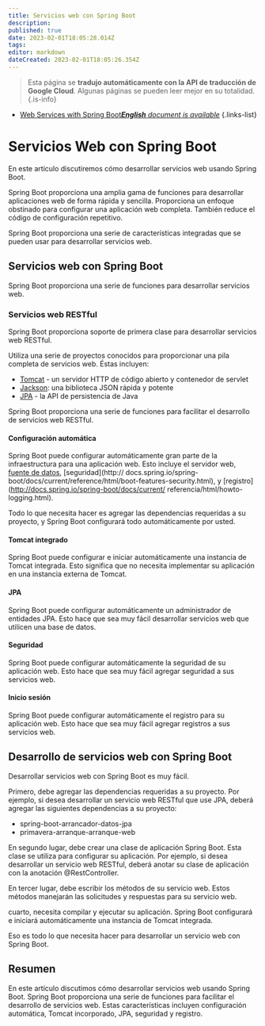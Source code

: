 ```yaml
---
title: Servicios web con Spring Boot
description: 
published: true
date: 2023-02-01T18:05:28.014Z
tags: 
editor: markdown
dateCreated: 2023-02-01T18:05:26.354Z
---
```


> Esta página se **tradujo automáticamente con la API de traducción de Google Cloud**.
Algunas páginas se pueden leer mejor en su totalidad.{.is-info}



- [Web Services with Spring Boot***English** document is available*](/en/Knowledge-base/Spring-Boot/web-services-with-spring-boot)
{.links-list}



# Servicios Web con Spring Boot

En este artículo discutiremos cómo desarrollar servicios web usando Spring Boot.

Spring Boot proporciona una amplia gama de funciones para desarrollar aplicaciones web de forma rápida y sencilla. Proporciona un enfoque obstinado para configurar una aplicación web completa. También reduce el código de configuración repetitivo.

Spring Boot proporciona una serie de características integradas que se pueden usar para desarrollar servicios web.

## Servicios web con Spring Boot

Spring Boot proporciona una serie de funciones para desarrollar servicios web.

### Servicios web RESTful

Spring Boot proporciona soporte de primera clase para desarrollar servicios web RESTful.

Utiliza una serie de proyectos conocidos para proporcionar una pila completa de servicios web. Éstas incluyen:

* [Tomcat](http://tomcat.apache.org/) - un servidor HTTP de código abierto y contenedor de servlet
* [Jackson](https://github.com/FasterXML/jackson): una biblioteca JSON rápida y potente
* [JPA](http://www.oracle.com/technetwork/java/javaee/tech/persistence-jsp-140049.html) - la API de persistencia de Java

Spring Boot proporciona una serie de funciones para facilitar el desarrollo de servicios web RESTful.

#### Configuración automática

Spring Boot puede configurar automáticamente gran parte de la infraestructura para una aplicación web. Esto incluye el servidor web, [fuente de datos](http://docs.spring.io/spring-boot/docs/current/reference/html/boot-features-sql.html), [seguridad](http:// docs.spring.io/spring-boot/docs/current/reference/html/boot-features-security.html), y [registro](http://docs.spring.io/spring-boot/docs/current/ referencia/html/howto-logging.html).

Todo lo que necesita hacer es agregar las dependencias requeridas a su proyecto, y Spring Boot configurará todo automáticamente por usted.

#### Tomcat integrado

Spring Boot puede configurar e iniciar automáticamente una instancia de Tomcat integrada. Esto significa que no necesita implementar su aplicación en una instancia externa de Tomcat.

#### JPA

Spring Boot puede configurar automáticamente un administrador de entidades JPA. Esto hace que sea muy fácil desarrollar servicios web que utilicen una base de datos.

#### Seguridad

Spring Boot puede configurar automáticamente la seguridad de su aplicación web. Esto hace que sea muy fácil agregar seguridad a sus servicios web.

#### Inicio sesión

Spring Boot puede configurar automáticamente el registro para su aplicación web. Esto hace que sea muy fácil agregar registros a sus servicios web.

## Desarrollo de servicios web con Spring Boot

Desarrollar servicios web con Spring Boot es muy fácil.

Primero, debe agregar las dependencias requeridas a su proyecto. Por ejemplo, si desea desarrollar un servicio web RESTful que use JPA, deberá agregar las siguientes dependencias a su proyecto:

* spring-boot-arrancador-datos-jpa
* primavera-arranque-arranque-web

En segundo lugar, debe crear una clase de aplicación Spring Boot. Esta clase se utiliza para configurar su aplicación. Por ejemplo, si desea desarrollar un servicio web RESTful, deberá anotar su clase de aplicación con la anotación @RestController.

En tercer lugar, debe escribir los métodos de su servicio web. Estos métodos manejarán las solicitudes y respuestas para su servicio web.

 cuarto, necesita compilar y ejecutar su aplicación. Spring Boot configurará e iniciará automáticamente una instancia de Tomcat integrada.

Eso es todo lo que necesita hacer para desarrollar un servicio web con Spring Boot.

## Resumen

En este artículo discutimos cómo desarrollar servicios web usando Spring Boot. Spring Boot proporciona una serie de funciones para facilitar el desarrollo de servicios web. Estas características incluyen configuración automática, Tomcat incorporado, JPA, seguridad y registro.